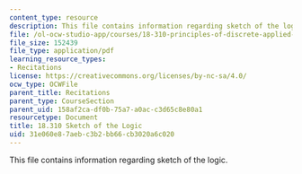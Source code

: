 ```yaml
---
content_type: resource
description: This file contains information regarding sketch of the logic.
file: /ol-ocw-studio-app/courses/18-310-principles-of-discrete-applied-mathematics-fall-2013/31e060e87aebc3b2bb66cb3020a6c020_MIT18_310F13_proofsketch.pdf
file_size: 152439
file_type: application/pdf
learning_resource_types:
- Recitations
license: https://creativecommons.org/licenses/by-nc-sa/4.0/
ocw_type: OCWFile
parent_title: Recitations
parent_type: CourseSection
parent_uid: 158af2ca-df0b-75a7-a0ac-c3d65c8e80a1
resourcetype: Document
title: 18.310 Sketch of the Logic
uid: 31e060e8-7aeb-c3b2-bb66-cb3020a6c020
---
```

This file contains information regarding sketch of the logic.